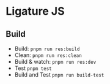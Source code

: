 # Ligature JS

## Build

- Build: `pnpm run res:build`
- Clean: `pnpm run res:clean`
- Build & watch: `pnpm run res:dev`
- Test `pnpm test`
- Build and Test `pnpm run build-test`
